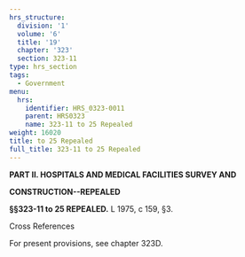 ```yaml
---
hrs_structure:
  division: '1'
  volume: '6'
  title: '19'
  chapter: '323'
  section: 323-11
type: hrs_section
tags:
  - Government
menu:
  hrs:
    identifier: HRS_0323-0011
    parent: HRS0323
    name: 323-11 to 25 Repealed
weight: 16020
title: to 25 Repealed
full_title: 323-11 to 25 Repealed
---
```

**PART II. HOSPITALS AND MEDICAL FACILITIES SURVEY AND**

**CONSTRUCTION--REPEALED**

**§§323-11 to 25 REPEALED.** L 1975, c 159, §3.

Cross References

For present provisions, see chapter 323D.